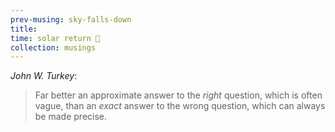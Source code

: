 ```yaml
--- 
prev-musing: sky-falls-down
title: 
time: solar return 🦀
collection: musings
---
```

<cite>John W. Turkey</cite>:
> Far better an approximate answer to 
> the _right_ question, which is often
> vague, than an _exact_ answer to 
> the wrong question, which can always
> be made precise. 

